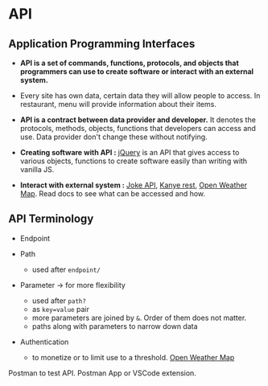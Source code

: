 # API

## Application Programming Interfaces

- **API is a set of commands, functions, protocols, and objects that programmers can use to create software or interact with an external system.**

- Every site has own data, certain data they will allow people to access. In restaurant, menu will provide information about their items.

- **API is a contract between data provider and developer.** It denotes the protocols, methods, objects, functions that developers can access and use. Data provider don't change these without notifying.

- **Creating software with API :** [jQuery](https://api.jquery.com/) is an API that gives access to various objects, functions to create software easily than writing with vanilla JS.

- **Interact with external system :** [Joke API](https://sv443.net/jokeapi/v2/), [Kanye rest](https://kanye.rest/), [Open Weather Map](https://openweathermap.org/). Read docs to see what can be accessed and how.

## API Terminology

- Endpoint

- Path

  - used after `endpoint/`

- Parameter -> for more flexibility

  - used after `path?`
  - as `key=value` pair
  - more parameters are joined by `&`. Order of them does not matter.
  - paths along with parameters to narrow down data

- Authentication

  - to monetize or to limit use to a threshold. [Open Weather Map](https://openweathermap.org/)

Postman to test API. Postman App or VSCode extension.

